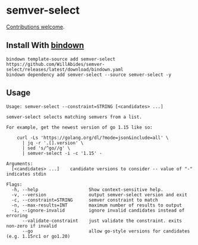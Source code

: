 # semver-select

[Contributions welcome](./CONTRIBUTING.md).

## Install With [bindown](https://github.com/WillAbides/bindown)

```shell
bindown template-source add semver-select https://github.com/WillAbides/semver-select/releases/latest/download/bindown.yaml
bindown dependency add semver-select --source semver-select -y
```

## Usage

<!--- start usage output --->

```
Usage: semver-select --constraint=STRING [<candidates> ...]

semver-select selects matching semvers from a list.

For example, get the newest version of go 1.15 like so:

    curl -Ls 'https://golang.org/dl/?mode=json&include=all' \
      | jq -r '.[].version' \
      | sed 's/^go//g' \
      | semver-select -i -c '1.15' -

Arguments:
  [<candidates> ...]    candidate versions to consider -- value of "-" indicates stdin

Flags:
  -h, --help                   Show context-sensitive help.
  -v, --version                output semver-select version and exit
  -c, --constraint=STRING      semver constraint to match
  -n, --max-results=INT        maximum number of results to output
  -i, --ignore-invalid         ignore invalid candidates instead of erroring
      --validate-constraint    just validate the constraint. exits non-zero if invalid
      --go                     allow go-style versions for candidates (e.g. 1.15rc1 or go1.20)
```

<!--- end usage output --->
